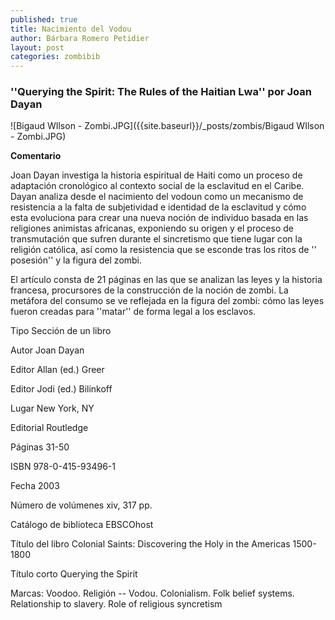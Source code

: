 ```yaml
---
published: true
title: Nacimiento del Vodou
author: Bárbara Romero Petidier
layout: post
categories: zombibib
---
```

### ''Querying the Spirit: The Rules of the Haitian Lwa'' por Joan Dayan
![Bigaud WIlson - Zombi.JPG]({{site.baseurl}}/_posts/zombis/Bigaud WIlson - Zombi.JPG)

**Comentario**

Joan Dayan investiga la historia espiritual de Haiti como un proceso de adaptación cronológico al contexto social de la esclavitud en el Caribe. Dayan analiza desde el nacimiento del vodoun como un mecanismo de resistencia a la falta de subjetividad e identidad de la esclavitud y cómo esta evoluciona para crear una nueva noción de individuo basada en las religiones animistas africanas, exponiendo su origen y el proceso de transmutación que sufren durante el sincretismo que tiene lugar con la religión católica, así como la resistencia que se esconde tras los ritos de '' posesión'' y la figura del zombi.

El artículo consta de 21 páginas en las que se analizan las leyes y la historia francesa, procursores de la construcción de la noción de zombi. La metáfora del consumo se ve reflejada en la figura del zombi: cómo las leyes fueron creadas para ''matar'' de forma legal a los esclavos.



Tipo 	Sección de un libro

Autor 	Joan Dayan

Editor 	Allan (ed.) Greer

Editor 	Jodi (ed.) Bilinkoff

Lugar 	New York, NY

Editorial 	Routledge

Páginas 	31-50

ISBN 	978-0-415-93496-1

Fecha 	2003

Número de volúmenes 	xiv, 317 pp.

Catálogo de biblioteca 	EBSCOhost

Título del libro 	Colonial Saints: Discovering the Holy in the Americas 1500-1800

Título corto 	Querying the Spirit

Marcas: Voodoo. Religión -- Vodou. Colonialism. Folk belief systems. Relationship to slavery. Role of religious syncretism 